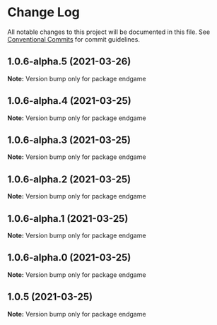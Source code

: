 # Change Log

All notable changes to this project will be documented in this file.
See [Conventional Commits](https://conventionalcommits.org) for commit guidelines.

## 1.0.6-alpha.5 (2021-03-26)

**Note:** Version bump only for package endgame





## 1.0.6-alpha.4 (2021-03-25)

**Note:** Version bump only for package endgame





## 1.0.6-alpha.3 (2021-03-25)

**Note:** Version bump only for package endgame





## 1.0.6-alpha.2 (2021-03-25)

**Note:** Version bump only for package endgame





## 1.0.6-alpha.1 (2021-03-25)

**Note:** Version bump only for package endgame





## 1.0.6-alpha.0 (2021-03-25)

**Note:** Version bump only for package endgame





## 1.0.5 (2021-03-25)

**Note:** Version bump only for package endgame
